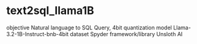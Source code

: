 # text2sql_llama1B

objective          Natural language to SQL Query, 4bit quantization
model              Llama-3.2-1B-Instruct-bnb-4bit
dataset            Spyder
framework/library  Unsloth AI
